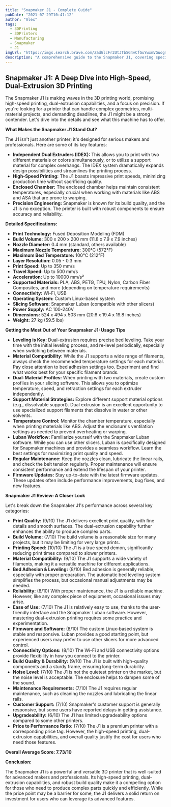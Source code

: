```yaml
---
title: "Snapmaker J1 - Complete Guide"
pubDate: "2021-07-29T10:41:12"
author: "Alex"
tags:
  - 3DPrinting
  - 3DPrinters
  - Manufacturing
  - Snapmaker
  - J1
imgUrl: "https://imgs.search.brave.com/ZadGlcFr2UtJTbSG4vCfGuYwxmVGuogmfuqI3K5HqK0/rs:fit:860:0:0:0/g:ce/aHR0cHM6Ly8zZG1h/dGVyaWFsLXNob3Au/ZGUvY2RuL3Nob3Av/cHJvZHVjdHMvc25h/cG1ha2VyLWoxLmpw/Zz92PTE2Njg0NTk1/ODEmd2lkdGg9MTIx/NA"
description: "A comprehensive guide to the Snapmaker J1, covering specifications, usage tips, and comparisons with similar products."
---
```



## Snapmaker J1: A Deep Dive into High-Speed, Dual-Extrusion 3D Printing

The Snapmaker J1 is making waves in the 3D printing world, promising high-speed printing, dual-extrusion capabilities, and a focus on precision. If you're looking for a printer that can handle complex geometries, multi-material projects, and demanding deadlines, the J1 might be a strong contender. Let's dive into the details and see what this machine has to offer.

**What Makes the Snapmaker J1 Stand Out?**

The J1 isn't just another printer; it's designed for serious makers and professionals. Here are some of its key features:

*   **Independent Dual Extruders (IDEX):** This allows you to print with two different materials or colors simultaneously, or to utilize a support material for complex overhangs. The IDEX system dramatically expands design possibilities and streamlines the printing process.
*   **High-Speed Printing:** The J1 boasts impressive print speeds, minimizing production time without sacrificing quality.
*   **Enclosed Chamber:** The enclosed chamber helps maintain consistent temperatures, especially crucial when working with materials like ABS and ASA that are prone to warping.
*   **Precision Engineering:** Snapmaker is known for its build quality, and the J1 is no exception. The printer is built with robust components to ensure accuracy and reliability.

**Detailed Specifications:**

*   **Print Technology:** Fused Deposition Modeling (FDM)
*   **Build Volume:** 300 x 200 x 200 mm (11.8 x 7.9 x 7.9 inches)
*   **Nozzle Diameter:** 0.4 mm (standard, others available)
*   **Maximum Nozzle Temperature:** 300°C (572°F)
*   **Maximum Bed Temperature:** 100°C (212°F)
*   **Layer Resolution:** 0.05 - 0.3 mm
*   **Print Speed:** Up to 350 mm/s
*   **Travel Speed:** Up to 500 mm/s
*   **Acceleration:** Up to 10000 mm/s²
*   **Supported Materials:** PLA, ABS, PETG, TPU, Nylon, Carbon Fiber Composites, and more (depending on temperature requirements)
*   **Connectivity:** Wi-Fi, USB
*   **Operating System:** Custom Linux-based system
*   **Slicing Software:** Snapmaker Luban (compatible with other slicers)
*   **Power Supply:** AC 100-240V
*   **Dimensions:** 524 x 494 x 503 mm (20.6 x 19.4 x 19.8 inches)
*   **Weight:** 27 kg (59.5 lbs)

**Getting the Most Out of Your Snapmaker J1: Usage Tips**

*   **Leveling is Key:** Dual-extrusion requires precise bed leveling. Take your time with the initial leveling process, and re-level periodically, especially when switching between materials.
*   **Material Compatibility:** While the J1 supports a wide range of filaments, always check the recommended temperature settings for each material. Pay close attention to bed adhesion settings too. Experiment and find what works best for your specific filament brands.
*   **Dual-Material Profiles:** When printing with two materials, create custom profiles in your slicing software. This allows you to optimize temperature, speed, and retraction settings for each extruder independently.
*   **Support Material Strategies:** Explore different support material options (e.g., dissolvable support). Dual extrusion is an excellent opportunity to use specialized support filaments that dissolve in water or other solvents.
*   **Temperature Control:** Monitor the chamber temperature, especially when printing materials like ABS. Adjust the enclosure's ventilation settings as needed to prevent overheating or warping.
*   **Luban Workflow:** Familiarize yourself with the Snapmaker Luban software. While you can use other slicers, Luban is specifically designed for Snapmaker machines and provides a seamless workflow. Learn the best settings for maximizing print quality and speed.
*   **Regular Maintenance:** Keep the nozzles clean, lubricate the linear rails, and check the belt tension regularly. Proper maintenance will ensure consistent performance and extend the lifespan of your printer.
*   **Firmware Updates:** Stay up-to-date with the latest firmware updates. These updates often include performance improvements, bug fixes, and new features.

**Snapmaker J1 Review: A Closer Look**

Let's break down the Snapmaker J1's performance across several key categories:

*   **Print Quality:** (9/10) The J1 delivers excellent print quality, with fine details and smooth surfaces. The dual-extrusion capability further enhances the ability to produce complex parts.
*   **Build Volume:** (7/10) The build volume is a reasonable size for many projects, but it may be limiting for very large prints.
*   **Printing Speed:** (10/10) The J1 is a true speed demon, significantly reducing print times compared to slower printers.
*   **Material Compatibility:** (9/10) The J1 supports a wide variety of filaments, making it a versatile machine for different applications.
*   **Bed Adhesion & Leveling:** (8/10) Bed adhesion is generally reliable, especially with proper preparation. The automatic bed leveling system simplifies the process, but occasional manual adjustments may be needed.
*   **Reliability:** (8/10) With proper maintenance, the J1 is a reliable machine. However, like any complex piece of equipment, occasional issues may arise.
*   **Ease of Use:** (7/10) The J1 is relatively easy to use, thanks to the user-friendly interface and the Snapmaker Luban software. However, mastering dual-extrusion printing requires some practice and experimentation.
*   **Firmware and Software:** (8/10) The custom Linux-based system is stable and responsive. Luban provides a good starting point, but experienced users may prefer to use other slicers for more advanced control.
*   **Connectivity Options:** (8/10) The Wi-Fi and USB connectivity options provide flexibility in how you connect to the printer.
*   **Build Quality & Durability:** (9/10) The J1 is built with high-quality components and a sturdy frame, ensuring long-term durability.
*   **Noise Level:** (7/10) The J1 is not the quietest printer on the market, but the noise level is acceptable. The enclosure helps to dampen some of the sound.
*   **Maintenance Requirements:** (7/10) The J1 requires regular maintenance, such as cleaning the nozzles and lubricating the linear rails.
*   **Customer Support:** (7/10) Snapmaker's customer support is generally responsive, but some users have reported delays in getting assistance.
*   **Upgradeability:** (6/10) The J1 has limited upgradeability options compared to some other printers.
*   **Price to Performance Ratio:** (7/10) The J1 is a premium printer with a corresponding price tag. However, the high-speed printing, dual-extrusion capabilities, and overall quality justify the cost for users who need those features.

**Overall Average Score: 7.73/10**

**Conclusion:**

The Snapmaker J1 is a powerful and versatile 3D printer that is well-suited for advanced makers and professionals. Its high-speed printing, dual-extrusion capabilities, and robust build quality make it a compelling option for those who need to produce complex parts quickly and efficiently. While the price point may be a barrier for some, the J1 delivers a solid return on investment for users who can leverage its advanced features.
